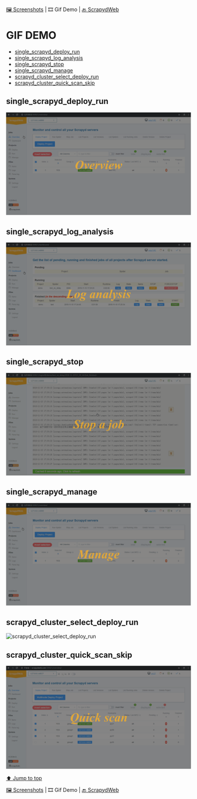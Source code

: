 [:framed_picture: Screenshots](./README.md) | :film_strip: Gif Demo | [:back: ScrapydWeb](https://github.com/my8100/scrapydweb)

# GIF DEMO

- [single_scrapyd_deploy_run](#single_scrapyd_deploy_run-)
- [single_scrapyd_log_analysis](#single_scrapyd_log_analysis-)
- [single_scrapyd_stop](#single_scrapyd_stop-)
- [single_scrapyd_manage](#single_scrapyd_manage-)
- [scrapyd_cluster_select_deploy_run](#scrapyd_cluster_select_deploy_run-)
- [scrapyd_cluster_quick_scan_skip](#scrapyd_cluster_quick_scan_skip-)

## single_scrapyd_deploy_run
![single_scrapyd_deploy_run](./gif/single_scrapyd_deploy_run.gif)

## single_scrapyd_log_analysis
![single_scrapyd_log_analysis](./gif/single_scrapyd_log_analysis.gif)

## single_scrapyd_stop
![single_scrapyd_stop](./gif/single_scrapyd_stop.gif)

## single_scrapyd_manage
![single_scrapyd_manage](./gif/single_scrapyd_manage.gif)

## scrapyd_cluster_select_deploy_run
![scrapyd_cluster_select_deploy_run](./gif/scrapyd_cluster_select_deploy_run.gif)

## scrapyd_cluster_quick_scan_skip
![scrapyd_cluster_quick_scan_skip](./gif/scrapyd_cluster_quick_scan_skip.gif)


[⬆ Jump to top](#gif-demo)

[:framed_picture: Screenshots](./README.md) | :film_strip: Gif Demo | [:back: ScrapydWeb](https://github.com/my8100/scrapydweb)
